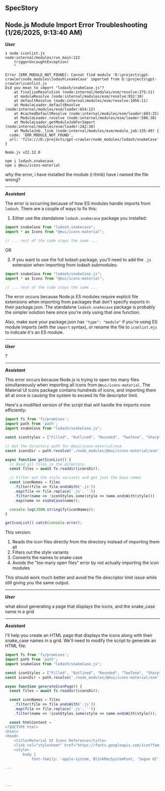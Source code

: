 ## SpecStory

## Node.js Module Import Error Troubleshooting (1/26/2025, 9:13:40 AM)

_**User**_

```
❯ node iconlist.js
node:internal/modules/run_main:122
    triggerUncaughtException(
    ^

Error [ERR_MODULE_NOT_FOUND]: Cannot find module 'D:\projects\gpt-crawler\node_modules\lodash\snakeCase' imported from D:\projects\gpt-crawler\iconlist.js
Did you mean to import "lodash/snakeCase.js"?
    at finalizeResolution (node:internal/modules/esm/resolve:275:11)
    at moduleResolve (node:internal/modules/esm/resolve:932:10)
    at defaultResolve (node:internal/modules/esm/resolve:1056:11)
    at ModuleLoader.defaultResolve (node:internal/modules/esm/loader:654:12)
    at #cachedDefaultResolve (node:internal/modules/esm/loader:603:25)
    at ModuleLoader.resolve (node:internal/modules/esm/loader:586:38)
    at ModuleLoader.getModuleJobForImport (node:internal/modules/esm/loader:242:38)
    at ModuleJob._link (node:internal/modules/esm/module_job:135:49) {
  code: 'ERR_MODULE_NOT_FOUND',
  url: 'file:///D:/projects/gpt-crawler/node_modules/lodash/snakeCase'
}

Node.js v22.12.0
```

```
npm i lodash.snakecase
npm i @mui/icons-material
```

why the error, i have installed the module (i think) have i named the file wrong?

---

_**Assistant**_

The error is occurring because of how ES modules handle imports from `lodash`. There are a couple of ways to fix this:

1. Either use the standalone `lodash.snakecase` package you installed:

```javascript:iconlist.js
import snakeCase from "lodash.snakecase";
import * as Icons from "@mui/icons-material";

// ... rest of the code stays the same ...
```

OR

2. If you want to use the full lodash package, you'll need to add the `.js` extension when importing from lodash submodules:

```javascript:iconlist.js
import snakeCase from "lodash/snakeCase.js";
import * as Icons from "@mui/icons-material";

// ... rest of the code stays the same ...
```

The error occurs because Node.js ES modules require explicit file extensions when importing from packages that don't specify exports in their package.json. The standalone `lodash.snakecase` package is probably the simpler solution here since you're only using that one function.

Also, make sure your package.json has `"type": "module"` if you're using ES module imports (with the `import` syntax), or rename the file to `iconlist.mjs` to indicate it's an ES module.

---

_**User**_

?

---

_**Assistant**_

This error occurs because Node.js is trying to open too many files simultaneously when importing all icons from `@mui/icons-material`. The Material UI icons package contains hundreds of icons, and importing them all at once is causing the system to exceed its file descriptor limit.

Here's a modified version of the script that will handle the imports more efficiently:

```javascript:iconlist.js
import fs from 'fs/promises';
import path from 'path';
import snakeCase from "lodash/snakeCase.js";

const iconStyles = ["Filled", "Outlined", "Rounded", "TwoTone", "Sharp"];

// Get the directory path for @mui/icons-material/esm
const iconsDir = path.resolve('./node_modules/@mui/icons-material/esm');

async function getIconList() {
  // Read all files in the directory
  const files = await fs.readdir(iconsDir);

  // Filter out the style variants and get just the base names
  const iconNames = files
    .filter(file => file.endsWith('.js'))
    .map(file => file.replace('.js', ''))
    .filter(name => !iconStyles.some(style => name.endsWith(style)))
    .map(name => snakeCase(name));

  console.log(JSON.stringify(iconNames));
}

getIconList().catch(console.error);
```

This version:

1. Reads the icon files directly from the directory instead of importing them all
2. Filters out the style variants
3. Converts the names to snake case
4. Avoids the "too many open files" error by not actually importing the icon modules

This should work much better and avoid the file descriptor limit issue while still giving you the same output.

---

_**User**_

what about generating a page that displays the icons, and the snake_case name in a grid

---

_**Assistant**_

I'll help you create an HTML page that displays the icons along with their snake_case names in a grid. We'll need to modify the script to generate an HTML file:

```javascript:iconlist.js
import fs from 'fs/promises';
import path from 'path';
import snakeCase from "lodash/snakeCase.js";

const iconStyles = ["Filled", "Outlined", "Rounded", "TwoTone", "Sharp"];
const iconsDir = path.resolve('./node_modules/@mui/icons-material/esm');

async function generateIconPage() {
  const files = await fs.readdir(iconsDir);

  const iconNames = files
    .filter(file => file.endsWith('.js'))
    .map(file => file.replace('.js', ''))
    .filter(name => !iconStyles.some(style => name.endsWith(style)));

  const htmlContent = `
<!DOCTYPE html>
<html>
<head>
    <title>Material UI Icons Reference</title>
    <link rel="stylesheet" href="https://fonts.googleapis.com/icon?family=Material+Icons">
    <style>
        body {
            font-family: -apple-system, BlinkMacSystemFont, 'Segoe UI', Roboto, Oxygen, Ubuntu, Cant

---



---

```
